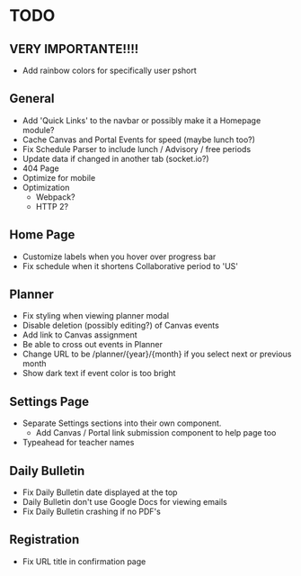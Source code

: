 # TODO

## **VERY IMPORTANTE!!!!**
- Add rainbow colors for specifically user pshort

## General
- Add 'Quick Links' to the navbar or possibly make it a Homepage module?
- Cache Canvas and Portal Events for speed (maybe lunch too?)
- Fix Schedule Parser to include lunch / Advisory / free periods
- Update data if changed in another tab (socket.io?)
- 404 Page
- Optimize for mobile
- Optimization
  - Webpack?
  - HTTP 2?

## Home Page
- Customize labels when you hover over progress bar
- Fix schedule when it shortens Collaborative period to 'US'

## Planner
- Fix styling when viewing planner modal
- Disable deletion (possibly editing?) of Canvas events
- Add link to Canvas assignment
- Be able to cross out events in Planner
- Change URL to be /planner/{year}/{month} if you select next or previous month
- Show dark text if event color is too bright

## Settings Page
- Separate Settings sections into their own component.
  - Add Canvas / Portal link submission component to help page too
- Typeahead for teacher names

## Daily Bulletin
- Fix Daily Bulletin date displayed at the top
- Daily Bulletin don't use Google Docs for viewing emails
- Fix Daily Bulletin crashing if no PDF's

## Registration
- Fix URL title in confirmation page
